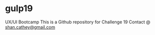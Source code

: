# gulp19
UX/UI Bootcamp
This is a Github repository for  Challenge 19
Contact @ shan.cathey@gmail.com
